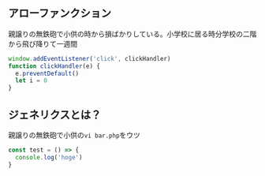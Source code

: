 ## アローファンクション

親譲りの無鉄砲で小供の時から損ばかりしている。小学校に居る時分学校の二階から飛び降りて一週間

```js
window.addEventListener('click', clickHandler)
function clickHandler(e) {
  e.preventDefault()
  let i = 0
}
```
## ジェネリクスとは？

親譲りの無鉄砲で小供の`vi bar.php`をウツ

```js
const test = () => {
  console.log('hoge')
}
```
